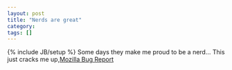 ```yaml
---
layout: post
title: "Nerds are great"
category:
tags: []
---
```

{% include JB/setup %}
Some days they make me proud to be a nerd...    This just cracks me up,[Mozilla Bug Report](https://bugzilla.mozilla.org/show_bug.cgi?id=95849#c0)